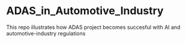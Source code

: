 # ADAS_in_Automotive_Industry
This repo illustrates how ADAS project becomes succesful with AI and automotive-industry regulations
